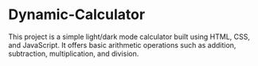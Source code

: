 # Dynamic-Calculator
This project is a simple light/dark mode calculator built using HTML, CSS, and JavaScript. It offers basic arithmetic operations such as addition, subtraction, multiplication, and division.
